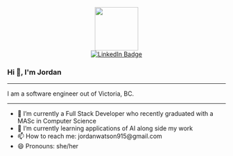 <div id="header" align="center">
  <img src="https://media.giphy.com/media/PrhFiPMUxgPZZtpnk6/giphy.gif" width="100"/>
  
  <div id="badges">
  <a href="https://www.linkedin.com/in/jordan-watson-she-her-092b10117?lipi=urn%3Ali%3Apage%3Ad_flagship3_profile_view_base_contact_details%3BmMGY5m6jStmaZAhTVha6ng%3D%3D">
    <img src="https://img.shields.io/badge/LinkedIn-blue?style=for-the-badge&logo=linkedin&logoColor=white" alt="LinkedIn Badge"/>
  </a>
</div>
</div>


### Hi 👋, I'm Jordan
<hr>

I am a software engineer out of Victoria, BC. 
<hr>

<ul>
  <li>
    🔭 I’m currently a Full Stack Developer who recently graduated with a MASc in Computer Science
  </li>
  <li>
    🌱 I’m currently learning applications of AI along side my work
  </li>
  <li>
    📫 How to reach me: jordanwatson915@gmail.com
  </li>
  <li>
    😄 Pronouns: she/her
  </li>
</ul>
